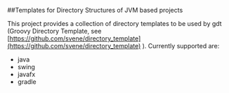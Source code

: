 
##Templates for Directory Structures of JVM based projects

This project provides a collection of directory templates to be used by
gdt (Groovy Directory Template, see [https://github.com/svene/directory_template](https://github.com/svene/directory_template) ).
Currently supported are:

* java
* swing
* javafx
* gradle

